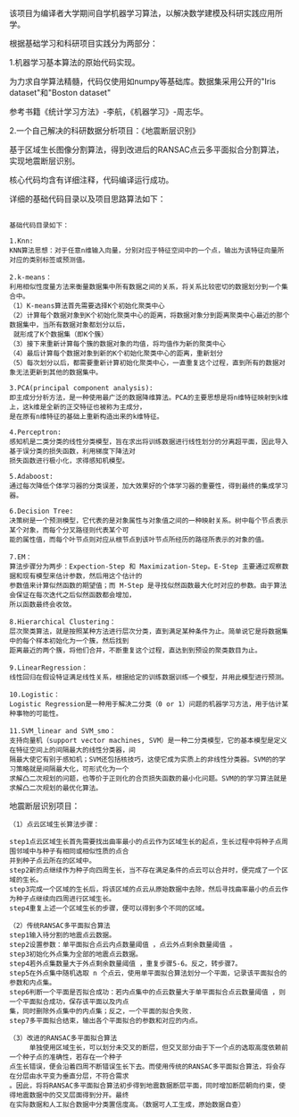 该项目为编译者大学期间自学机器学习算法，以解决数学建模及科研实践应用所学。

根据基础学习和科研项目实践分为两部分：

1.机器学习基本算法的原始代码实现。

为力求自学算法精髓，代码仅使用如numpy等基础库。数据集采用公开的"Iris dataset"和"Boston dataset"

参考书籍《统计学习方法》-李航，《机器学习》-周志华。


2.一个自己解决的科研数据分析项目：《地震断层识别》

基于区域生长图像分割算法，得到改进后的RANSAC点云多平面拟合分割算法，实现地震断层识别。

核心代码均含有详细注释，代码编译运行成功。

详细的基础代码目录以及项目思路算法如下：
~~~~~~~~~~~~~~~~~~~~~~~~~~~~~~~~~~~~~~~~~~~~~~~~~~~~~~~~~~~~~~~~~~~~~~~~~~~~

基础代码目录如下：

1.Knn:
KNN算法思想：对于任意n维输入向量，分别对应于特征空间中的一个点，输出为该特征向量所对应的类别标签或预测值。

2.k-means：
利用相似性度量方法来衡量数据集中所有数据之间的关系，将关系比较密切的数据划分到一个集合中。
（1）K-means算法首先需要选择K个初始化聚类中心
（2）计算每个数据对象到K个初始化聚类中心的距离，将数据对象分到距离聚类中心最近的那个数据集中，当所有数据对象都划分以后，
 就形成了K个数据集（即K个簇）
（3）接下来重新计算每个簇的数据对象的均值，将均值作为新的聚类中心
（4）最后计算每个数据对象到新的K个初始化聚类中心的距离，重新划分
（5）每次划分以后，都需要重新计算初始化聚类中心，一直重复这个过程，直到所有的数据对象无法更新到其他的数据集中。

3.PCA(principal component analysis):
即主成分分析方法，是一种使用最广泛的数据降维算法。PCA的主要思想是将n维特征映射到k维上，这k维是全新的正交特征也被称为主成分，
是在原有n维特征的基础上重新构造出来的k维特征。

4.Perceptron:
感知机是二类分类的线性分类模型，旨在求出将训练数据进行线性划分的分离超平面，因此导入基于误分类的损失函数，利用梯度下降法对
损失函数进行极小化，求得感知机模型。

5.Adaboost:
通过每次降低个体学习器的分类误差，加大效果好的个体学习器的重要性，得到最终的集成学习器。

6.Decision Tree:
决策树是一个预测模型，它代表的是对象属性与对象值之间的一种映射关系。树中每个节点表示某个对象，而每个分叉路径则代表某个可
能的属性值，而每个叶节点则对应从根节点到该叶节点所经历的路径所表示的对象的值。

7.EM：
算法步骤分为两步：Expection-Step 和 Maximization-Step。E-Step 主要通过观察数据和现有模型来估计参数，然后用这个估计的
参数值来计算似然函数的期望值；而 M-Step 是寻找似然函数最大化时对应的参数。由于算法会保证在每次迭代之后似然函数都会增加，
所以函数最终会收敛。

8.Hierarchical Clustering：
层次聚类算法，就是按照某种方法进行层次分类，直到满足某种条件为止。简单说它是将数据集中的每个样本初始化为一个簇，然后找到
距离最近的两个簇，将他们合并，不断重复这个过程，直达到到预设的聚类数目为止。

9.LinearRegression：
线性回归在假设特证满足线性关系，根据给定的训练数据训练一个模型，并用此模型进行预测。

10.Logistic：
Logistic Regression是一种用于解决二分类（0 or 1）问题的机器学习方法，用于估计某种事物的可能性。

11.SVM_linear and SVM_smo：
支持向量机（support vector machines, SVM）是一种二分类模型，它的基本模型是定义在特征空间上的间隔最大的线性分类器，间
隔最大使它有别于感知机；SVM还包括核技巧，这使它成为实质上的非线性分类器。SVM的的学习策略就是间隔最大化，可形式化为一个
求解凸二次规划的问题，也等价于正则化的合页损失函数的最小化问题。SVM的的学习算法就是求解凸二次规划的最优化算法。
~~~~~~~~~~~~~~~~~~~~~~~~~~~~~~~~~~~~~~~~~~~~~~~~~~~~~~~~~~~~~~~~~~~~~~~~~~~~
地震断层识别项目：
~~~~~~~~~~~~~~~~~~~~~~~~~~~~~~~~~~~~~~~~~~~~~~~~~~~~~~~~~~~~~~~~~~~~~~~~~~~~
（1）点云区域生长算法步骤：

step1点云区域生长首先需要找出曲率最小的点云作为区域生长的起点，生长过程中将种子点周围邻域中与种子有相同或相似性质的点合
并到种子点云所在的区域中。
step2新的点继续作为种子向四周生长，当不存在满足条件的点云可以合并时，便完成了一个区域的生长。
step3完成一个区域的生长后，将该区域的点云从原始数据中去除，然后寻找曲率最小的点云作为种子点继续向四周进行区域生长。
step4重复上述一个区域生长的步骤，便可以得到多个不同的区域。

（2）传统RANSAC多平面拟合算法
step1输入待分割的地震点云数据。
step2设置参数：单平面拟合点云内点数量阈值 ，点云外点剩余数量阈值 。
step3初始化外点集为全部的地震点云数据。
step4若外点集数量大于外点剩余数量阈值 ，重复步骤5-6。反之，转步骤7。
step5在外点集中随机选取 n 个点云，使用单平面拟合算法划分一个平面，记录该平面拟合的参数和内点集。
step6判断一个平面是否拟合成功：若内点集中的点云数量大于单平面拟合点云数量阈值 ，则一个平面拟合成功，保存该平面以及内点
集，同时删除外点集中的内点集；反之，一个平面的拟合失败.
step7多平面拟合结束，输出各个平面拟合的参数和对应的内点。

（3）改进的RANSAC多平面拟合算法
     单独使用区域生长，可以划分未交叉的断层，但交叉部分由于下一个点的选取高度依赖前一个种子点的准确性，若存在一个种子
点生长错误，便会沿着四周不断错误生长下去。而使用传统的RANSAC多平面拟合算法，将会存在分层由水平变为垂直分层，不符合需求
。因此，将将RANSAC多平面拟合算法初步得到地震数据断层平面，同时增加断层朝向约束，使得地震数据中的交叉层面得到分开。最终
在实际数据和人工拟合数据中分类置信度高。（数据可人工生成，原始数据自查）


~~~~~~~~~~~~~~~~~~~~~~~~~~~~~~~~~~~~~~~~~~~~~~~~~~~~~~~~~~~~~~~~~~~~~~~~~~~~
